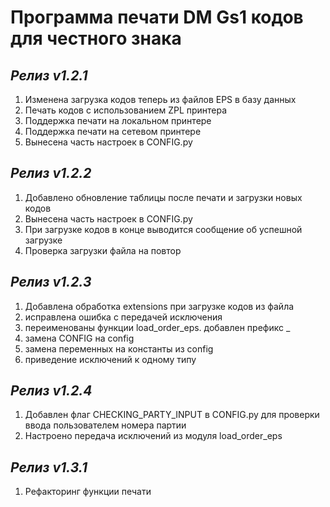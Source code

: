 # Программа печати DM Gs1 кодов для честного знака

## *Релиз v1.2.1*
1. Изменена загрузка кодов теперь из файлов EPS в базу данных
2. Печать кодов с использованием ZPL принтера
3. Поддержка печати на локальном принтере
4. Поддержка печати на сетевом принтере
5. Вынесена часть настроек в CONFIG.py

## *Релиз v1.2.2*
1. Добавлено обновление таблицы после печати и загрузки новых кодов
2. Вынесена часть настроек в CONFIG.py
3. При загрузке кодов в конце выводится сообщение об успешной загрузке
4. Проверка загрузки файла на повтор

## *Релиз v1.2.3*
1. Добавлена обработка extensions при загрузке кодов из файла
2. исправлена ошибка с передачей исключения
3. переименованы функции load_order_eps. добавлен префикс _
4. замена CONFIG на config
5. замена переменных на константы из config
6. приведение исключений к одному типу

## *Релиз v1.2.4*
1. Добавлен флаг CHECKING_PARTY_INPUT в CONFIG.py для проверки ввода пользователем номера партии
2. Настроено передача исключений из модуля load_order_eps

## *Релиз v1.3.1*
1. Рефакторинг функции печати